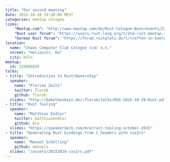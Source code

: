 ```yaml
---
title: "Our second meeting"
date: 2015-10-28 19:30:00 MEST
categories: meetup cologne
links:
    "Meetup.com": "http://www.meetup.com/de/Rust-Cologne-Bonn/events/226086635/"
    "Rust user forum": "https://users.rust-lang.org/t/2nd-rust-meetup-in-cologne-germany-on-october-28th/3328"
    "German Rust forum": "https://forum.rustplatz.de/t/treffen-in-koeln-28-oktober-19-30-im-c4/81/4"
location:
  name: "Chaos Computer Club Cologne (c4) e.V."
  street: "Heliosstr. 6a"
  city: Köln
meetup:
  id: 226086635
talks:
- title: "Introduction to Rust/Ownership"
  speaker:
    name: "Florian Zeitz"
    twitter: florob
    github: florob
  slides: "http://babelmonkeys.de/~florob/talks/RUG-2015-10-28-Rust.pdf"
- title: "Rust Tooling"
  speaker:
    name: "Matthias Endler"
    twitter: matthiasendler
    github: mre
  slides: "https://speakerdeck.com/mre/rust-tooling-october-2015"
- title: "Generating Rust bindings from C headers with cxx2rs"
  speaker:
    name: "Manuel Schölling"
    github: manuels
  slides: "/assets/20151028-cxx2rs.pdf"
---
```

